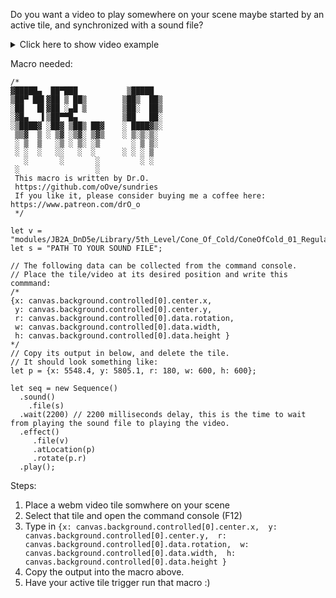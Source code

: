 
Do you want a video to play somewhere on your scene maybe started by an active tile, and synchronized with a sound file?

<details>
 <summary>Click here to show video example</summary> 

 https://user-images.githubusercontent.com/8543541/188277176-f543cab1-5d9d-44ab-927b-b6b0d0ee880f.mp4
</details>


Macro needed:
```JS
/*
▓█████▄  ██▀███           ▒█████  
▒██▀ ██▌▓██ ▒ ██▒        ▒██▒  ██▒
░██   █▌▓██ ░▄█ ▒        ▒██░  ██▒
░▓█▄   ▌▒██▀▀█▄          ▒██   ██░
░▒████▓ ░██▓ ▒██▒ ██▓    ░ ████▓▒░
 ▒▒▓  ▒ ░ ▒▓ ░▒▓░ ▒▓▒    ░ ▒░▒░▒░ 
 ░ ▒  ▒   ░▒ ░ ▒░ ░▒       ░ ▒ ▒░ 
 ░ ░  ░   ░░   ░  ░      ░ ░ ░ ▒  
   ░       ░       ░         ░ ░  
 ░                 ░              
 This macro is written by Dr.O.
 https://github.com/oOve/sundries
 If you like it, please consider buying me a coffee here: https://www.patreon.com/drO_o
 */

let v = "modules/JB2A_DnD5e/Library/5th_Level/Cone_Of_Cold/ConeOfCold_01_Regular_Blue_600x600.webm";
let s = "PATH TO YOUR SOUND FILE";

// The following data can be collected from the command console. 
// Place the tile/video at its desired position and write this commmand:
/*
{x: canvas.background.controlled[0].center.x, 
 y: canvas.background.controlled[0].center.y, 
 r: canvas.background.controlled[0].data.rotation, 
 w: canvas.background.controlled[0].data.width, 
 h: canvas.background.controlled[0].data.height }
*/
// Copy its output in below, and delete the tile.
// It should look something like:
let p = {x: 5548.4, y: 5805.1, r: 180, w: 600, h: 600};

let seq = new Sequence()  
  .sound()
    .file(s)
  .wait(2200) // 2200 milliseconds delay, this is the time to wait from playing the sound file to playing the video.
  .effect()
     .file(v)
     .atLocation(p)     
     .rotate(p.r)
  .play();
```

Steps:
 1. Place a webm video tile somwhere on your scene
 2. Select that tile and open the command console (F12)
 3. Type in ```{x: canvas.background.controlled[0].center.x, 
 y: canvas.background.controlled[0].center.y, 
 r: canvas.background.controlled[0].data.rotation, 
 w: canvas.background.controlled[0].data.width, 
 h: canvas.background.controlled[0].data.height }```
 4. Copy the output into the macro above.
 5. Have your active tile trigger run that macro :)






